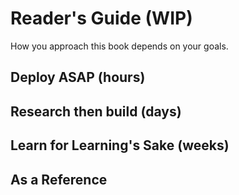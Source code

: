 # Reader's Guide (WIP)

How you approach this book depends on your goals.

## Deploy ASAP (hours)

## Research then build (days)

## Learn for Learning's Sake (weeks)

## As a Reference